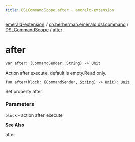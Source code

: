 ```yaml
---
title: DSLCommandScope.after - emerald-extension
---
```


[emerald-extension](../../index.html) / [cn.berberman.emerald.dsl.command](../index.html) / [DSLCommandScope](index.html) / [after](.)

# after

`var after: (CommandSender, `[`String`](https://kotlinlang.org/api/latest/jvm/stdlib/kotlin/-string/index.html)`) -> `[`Unit`](https://kotlinlang.org/api/latest/jvm/stdlib/kotlin/-unit/index.html)

Action after execute, default is empty.Read only.

`fun after(block: (CommandSender, `[`String`](https://kotlinlang.org/api/latest/jvm/stdlib/kotlin/-string/index.html)`) -> `[`Unit`](https://kotlinlang.org/api/latest/jvm/stdlib/kotlin/-unit/index.html)`): `[`Unit`](https://kotlinlang.org/api/latest/jvm/stdlib/kotlin/-unit/index.html)

Set property after

### Parameters

`block` - action after execute

**See Also**

after


